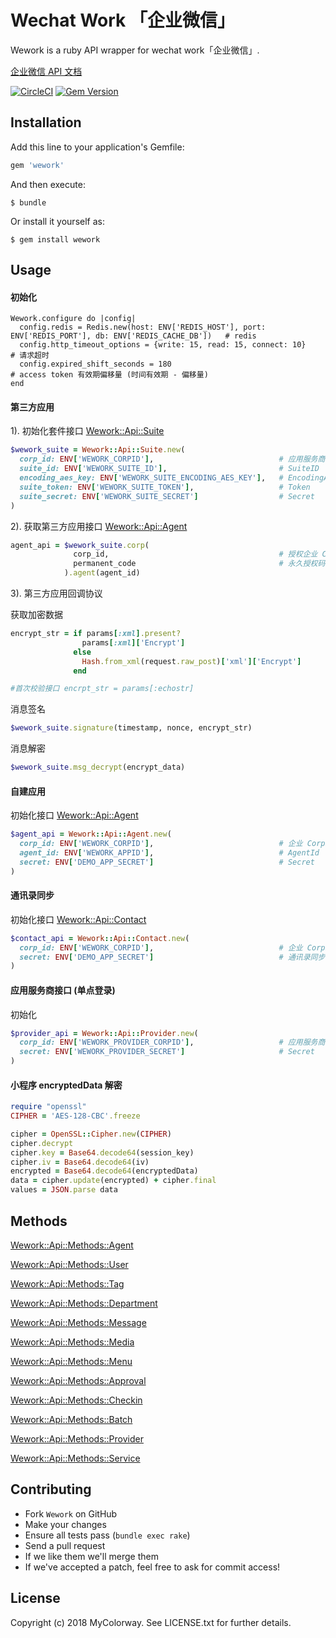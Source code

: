 # Wechat Work 「企业微信」

Wework is a ruby API wrapper for wechat work「企业微信」.

[企业微信 API 文档](https://work.weixin.qq.com/api/doc)

[![CircleCI](https://circleci.com/gh/mycolorway/wework/tree/suite.svg?style=svg)](https://circleci.com/gh/mycolorway/wework/tree/suite)   [![Gem Version](https://badge.fury.io/rb/wework.svg)](https://badge.fury.io/rb/wework)

## Installation

Add this line to your application's Gemfile:

```ruby
gem 'wework'
```

And then execute:

    $ bundle

Or install it yourself as:

    $ gem install wework

## Usage

#### 初始化

```
Wework.configure do |config|
  config.redis = Redis.new(host: ENV['REDIS_HOST'], port: ENV['REDIS_PORT'], db: ENV['REDIS_CACHE_DB'])   # redis
  config.http_timeout_options = {write: 15, read: 15, connect: 10}                                        # 请求超时
  config.expired_shift_seconds = 180                                                                      # access token 有效期偏移量 (时间有效期 - 偏移量)
end
```

#### 第三方应用

1). 初始化套件接口 [Wework::Api::Suite](https://github.com/mycolorway/wework/blob/master/lib/wework/api/suite.rb)

```ruby
$wework_suite = Wework::Api::Suite.new(
  corp_id: ENV['WEWORK_CORPID'],                            # 应用服务商 CorpID
  suite_id: ENV['WEWORK_SUITE_ID'],                         # SuiteID
  encoding_aes_key: ENV['WEWORK_SUITE_ENCODING_AES_KEY'],   # EncodingAESKey
  suite_token: ENV['WEWORK_SUITE_TOKEN'],                   # Token
  suite_secret: ENV['WEWORK_SUITE_SECRET']                  # Secret
)
```


2). 获取第三方应用接口 [Wework::Api::Agent](https://github.com/mycolorway/wework/blob/master/lib/wework/api/agent.rb)

```ruby
agent_api = $wework_suite.corp(
              corp_id,                                      # 授权企业 CorpID
              permanent_code                                # 永久授权码
            ).agent(agent_id)
```

3). 第三方应用回调协议

获取加密数据

```ruby
encrypt_str = if params[:xml].present?
                params[:xml]['Encrypt']
              else
                Hash.from_xml(request.raw_post)['xml']['Encrypt']
              end

#首次校验接口 encrpt_str = params[:echostr]
```

消息签名

```ruby
$wework_suite.signature(timestamp, nonce, encrypt_str)
```

 消息解密

 ```ruby
 $wework_suite.msg_decrypt(encrypt_data)
 ```


#### 自建应用

初始化接口 [Wework::Api::Agent](https://github.com/mycolorway/wework/blob/master/lib/wework/api/agent.rb)

``` ruby
$agent_api = Wework::Api::Agent.new(
  corp_id: ENV['WEWORK_CORPID'],                            # 企业 CorpID
  agent_id: ENV['WEWORK_APPID'],                            # AgentId
  secret: ENV['DEMO_APP_SECRET']                            # Secret
)
```

#### 通讯录同步

初始化接口 [Wework::Api::Contact](https://github.com/mycolorway/wework/blob/master/lib/wework/api/contact.rb)

``` ruby
$contact_api = Wework::Api::Contact.new(
  corp_id: ENV['WEWORK_CORPID'],                            # 企业 CorpID
  secret: ENV['DEMO_APP_SECRET']                            # 通讯录同步 Secret
)
```

#### 应用服务商接口 (单点登录)

初始化

``` ruby
$provider_api = Wework::Api::Provider.new(
  corp_id: ENV['WEWORK_PROVIDER_CORPID'],                   # 应用服务商 CorpID
  secret: ENV['WEWORK_PROVIDER_SECRET']                     # Secret
)
```

#### 小程序 encryptedData 解密

```ruby
require "openssl"
CIPHER = 'AES-128-CBC'.freeze

cipher = OpenSSL::Cipher.new(CIPHER)
cipher.decrypt
cipher.key = Base64.decode64(session_key)
cipher.iv = Base64.decode64(iv)
encrypted = Base64.decode64(encryptedData)
data = cipher.update(encrypted) + cipher.final
values = JSON.parse data
```


## Methods

[Wework::Api::Methods::Agent](https://github.com/mycolorway/wework/blob/master/lib/wework/api/methods/agent.rb)

[Wework::Api::Methods::User](https://github.com/mycolorway/wework/blob/master/lib/wework/api/methods/user.rb)

[Wework::Api::Methods::Tag](https://github.com/mycolorway/wework/blob/master/lib/wework/api/methods/tag.rb)

[Wework::Api::Methods::Department](https://github.com/mycolorway/wework/blob/master/lib/wework/api/methods/department.rb)

[Wework::Api::Methods::Message](https://github.com/mycolorway/wework/blob/master/lib/wework/api/methods/message.rb)

[Wework::Api::Methods::Media](https://github.com/mycolorway/wework/blob/master/lib/wework/api/methods/media.rb)

[Wework::Api::Methods::Menu](https://github.com/mycolorway/wework/blob/master/lib/wework/api/methods/menu.rb)

[Wework::Api::Methods::Approval](https://github.com/mycolorway/wework/blob/master/lib/wework/api/methods/approval.rb)

[Wework::Api::Methods::Checkin](https://github.com/mycolorway/wework/blob/master/lib/wework/api/methods/checkin.rb)

[Wework::Api::Methods::Batch](https://github.com/mycolorway/wework/blob/master/lib/wework/api/methods/batch.rb)

[Wework::Api::Methods::Provider](https://github.com/mycolorway/wework/blob/master/lib/wework/api/methods/provider.rb)

[Wework::Api::Methods::Service](https://github.com/mycolorway/wework/blob/master/lib/wework/api/methods/service.rb)


## Contributing

* Fork `Wework` on GitHub
* Make your changes
* Ensure all tests pass (`bundle exec rake`)
* Send a pull request
* If we like them we'll merge them
* If we've accepted a patch, feel free to ask for commit access!

## License

Copyright (c) 2018 MyColorway. See LICENSE.txt for further details.

